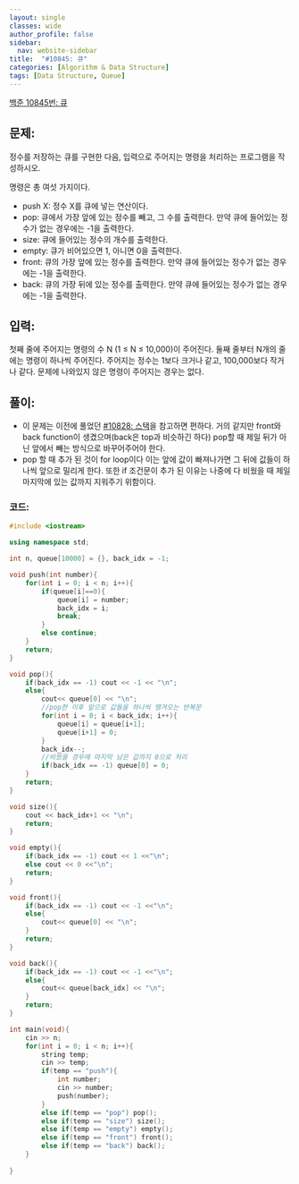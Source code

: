```yaml
---
layout: single
classes: wide
author_profile: false
sidebar:
  nav: website-sidebar
title:  "#10845: 큐"
categories: [Algorithm & Data Structure]
tags: [Data Structure, Queue]
---
```


[백준 10845번: 큐](https://www.acmicpc.net/problem/10845)

## 문제:

정수를 저장하는 큐를 구현한 다음, 입력으로 주어지는 명령을 처리하는 프로그램을 작성하시오.

명령은 총 여섯 가지이다.

- push X: 정수 X를 큐에 넣는 연산이다.
- pop: 큐에서 가장 앞에 있는 정수를 빼고, 그 수를 출력한다. 만약 큐에 들어있는 정수가 없는 경우에는 -1을 출력한다.
- size: 큐에 들어있는 정수의 개수를 출력한다.
- empty: 큐가 비어있으면 1, 아니면 0을 출력한다.
- front: 큐의 가장 앞에 있는 정수를 출력한다. 만약 큐에 들어있는 정수가 없는 경우에는 -1을 출력한다.
- back: 큐의 가장 뒤에 있는 정수를 출력한다. 만약 큐에 들어있는 정수가 없는 경우에는 -1을 출력한다.

## 입력:

첫째 줄에 주어지는 명령의 수 N (1 ≤ N ≤ 10,000)이 주어진다. 둘째 줄부터 N개의 줄에는 명령이 하나씩 주어진다. 주어지는 정수는 1보다 크거나 같고, 100,000보다 작거나 같다. 문제에 나와있지 않은 명령이 주어지는 경우는 없다.

## 풀이:

- 이 문제는 이전에 풀었던 [#10828: 스택](/algorithm%20&%20data%20structure/10828-스택/)을 참고하면 편하다. 거의 같지만 front와 back function이 생겼으며(back은 top과 비슷하긴 하다) pop할 때 제일 뒤가 아닌 앞에서 빼는 방식으로 바꾸어주어야 한다.
- pop 할 때 추가 된 것이 for loop이다 이는 앞에 값이 빠져나가면 그 뒤에 값들이 하나씩 앞으로 밀리게 한다. 또한 if 조건문이 추가 된 이유는 나중에 다 비웠을 때 제일 마지막에 있는 값까지 지워주기 위함이다.

### 코드:

```cpp
#include <iostream>

using namespace std;

int n, queue[10000] = {}, back_idx = -1;

void push(int number){
	for(int i = 0; i < n; i++){
		if(queue[i]==0){
			queue[i] = number;
			back_idx = i;
			break;
		}
		else continue;
	}
	return;
}

void pop(){
	if(back_idx == -1) cout << -1 << "\n";
	else{
		cout<< queue[0] << "\n";
		//pop한 이후 앞으로 값들을 하나씩 땡겨오는 반복문
		for(int i = 0; i < back_idx; i++){
			queue[i] = queue[i+1];
			queue[i+1] = 0;
		}
		back_idx--;
		//비웠을 경우에 마지막 남은 값까지 0으로 처리
		if(back_idx == -1) queue[0] = 0;
	}
	return;
}

void size(){
	cout << back_idx+1 << "\n";
	return;
}

void empty(){
	if(back_idx == -1) cout << 1 <<"\n";
	else cout << 0 <<"\n";
	return;
}

void front(){
	if(back_idx == -1) cout << -1 <<"\n";
	else{
		cout<< queue[0] << "\n";
	}
	return;
}

void back(){
	if(back_idx == -1) cout << -1 <<"\n";
	else{
		cout<< queue[back_idx] << "\n";
	}
	return;
}

int main(void){
	cin >> n;
	for(int i = 0; i < n; i++){
		string temp;
		cin >> temp;
		if(temp == "push"){
			int number;
			cin >> number;
			push(number);
		}
		else if(temp == "pop") pop();
		else if(temp == "size") size();
		else if(temp == "empty") empty();
		else if(temp == "front") front();
		else if(temp == "back") back();
	}
	
}
```

